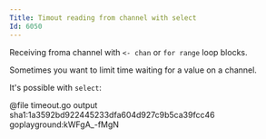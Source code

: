 ```yaml
---
Title: Timout reading from channel with select
Id: 6050
---
```

Receiving froma channel with `<- chan` or `for range` loop blocks.

Sometimes you want to limit time waiting for a value on a channel.

It's possible with `select`:

@file timeout.go output sha1:1a3592bd922445233dfa604d927c9b5ca39fcc46 goplayground:kWFgA_-fMgN
